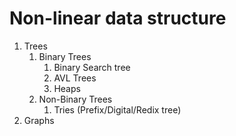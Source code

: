 # Non-linear data structure

1. Trees
   1. Binary Trees
      1. Binary Search tree
      2. AVL Trees
      3. Heaps
   2. Non-Binary Trees
      1. Tries (Prefix/Digital/Redix tree)
2. Graphs
